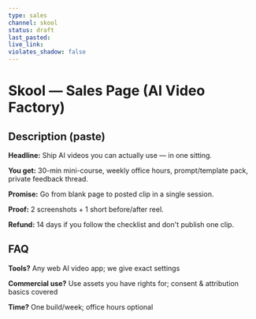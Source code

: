 ```yaml
---
type: sales
channel: skool
status: draft
last_pasted:
live_link:
violates_shadow: false
---
```


# Skool — Sales Page (AI Video Factory)

## Description (paste)

**Headline:** Ship AI videos you can actually use — in one sitting.

**You get:** 30-min mini-course, weekly office hours, prompt/template pack, private feedback thread.

**Promise:** Go from blank page to posted clip in a single session.

**Proof:** 2 screenshots + 1 short before/after reel.

**Refund:** 14 days if you follow the checklist and don't publish one clip.

## FAQ

**Tools?** Any web AI video app; we give exact settings

**Commercial use?** Use assets you have rights for; consent & attribution basics covered

**Time?** One build/week; office hours optional
